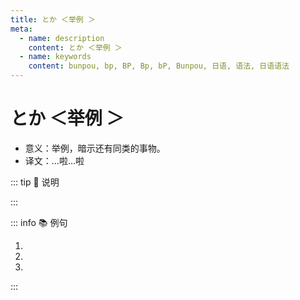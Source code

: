 ```yaml
---
title: とか ＜举例 ＞
meta:
  - name: description
    content: とか ＜举例 ＞
  - name: keywords
    content: bunpou, bp, BP, Bp, bP, Bunpou, 日语, 语法, 日语语法
---
```


# とか ＜举例 ＞

* 意义：举例，暗示还有同类的事物。
* 译文：...啦...啦

::: tip :bookmark: 说明

<grammer-content sentence="一般接在**名词**后面，有时也可以接在**动词、形容词或引语**后;可以**两个以上**并列使用，如「～とか~とか」。" />

:::

::: info :books: 例句

1. <grammer-content id='1-5-2-0' sentence="インタ一ネットで[春節/しゅんせつ]**とか**[中秋節/ちゅうしゅうせつ]など[中国/ちゅうごく]の[伝統行事/でんとうぎょうじ]の[資料/しりょう]を[探/さが]します。" trans='用网络找春节啦中秋节等等的中国传统节日的资料。' />
2. <grammer-content id='1-5-2-1' sentence="[料理/りょうり]はギョ一ザ**とか**おすし**とか**です。" trans='料理是饺子啦，寿司啦之类的' />
3. <grammer-content id='1-5-2-2' sentence="インタ一ネットでゲ一ム**とか**ネットショッピング**とか**（を）します。" trans='上网（做）打游戏啦网购啦。' />

:::
